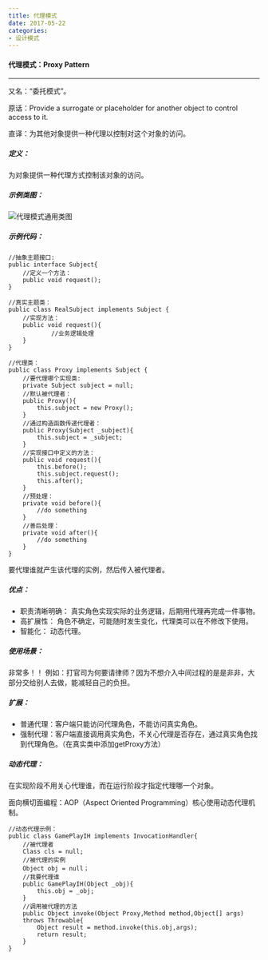 ```yaml
---
title: 代理模式
date: 2017-05-22
categories:
- 设计模式
---
```


#### 代理模式：Proxy Pattern
-------
又名：“委托模式”。

原话：Provide a surrogate or placeholder for another object to control access to it.

直译：为其他对象提供一种代理以控制对这个对象的访问。

##### 定义：
为对象提供一种代理方式控制该对象的访问。

##### 示例类图：

![代理模式通用类图](http://upload-images.jianshu.io/upload_images/3407530-8a6aa6392def0635.png?imageMogr2/auto-orient/strip%7CimageView2/2/w/1240)

##### 示例代码：

```Proxy
//抽象主题接口:
public interface Subject{
    //定义一个方法：
    public void request();
}

//真实主题类：
public class RealSubject implements Subject {
    //实现方法：
    public void request(){
            //业务逻辑处理
    }
}

//代理类：
public class Proxy implements Subject {
    //要代理哪个实现类:
    private Subject subject = null;
    //默认被代理者：
    public Proxy(){
        this.subject = new Proxy();
    }
    //通过构造函数传递代理者：
    public Proxy(Subject _subject){
        this.subject = _subject;
    }
    //实现接口中定义的方法：
    public void request(){
        this.before();
        this.subject.request();
        this.after();
    }
    //预处理：
    private void before(){
        //do something
    }
    //善后处理：
    private void after(){
        //do something
    }
}
```
要代理谁就产生该代理的实例，然后传入被代理者。

##### 优点：
- 职责清晰明确：
真实角色实现实际的业务逻辑，后期用代理再完成一件事物。
- 高扩展性：
角色不确定，可能随时发生变化，代理类可以在不修改下使用。
- 智能化：
动态代理。

##### 使用场景：
非常多！！
例如：打官司为何要请律师？因为不想介入中间过程的是是非非，大部分交给别人去做，能减轻自己的负担。

##### 扩展：
- 普通代理：客户端只能访问代理角色，不能访问真实角色。
- 强制代理：客户端直接调用真实角色，不关心代理是否存在，通过真实角色找到代理角色。（在真实类中添加getProxy方法）

##### 动态代理：
在实现阶段不用关心代理谁，而在运行阶段才指定代理哪一个对象。

面向横切面编程：AOP（Aspect Oriented Programming）核心使用动态代理机制。

```DynamicProxy
//动态代理示例：
public class GamePlayIH implements InvocationHandler{
    //被代理者
    Class cls = null;
    //被代理的实例
    Object obj = null；
    //我要代理谁
    public GamePlayIH(Object _obj){
        this.obj = _obj;
    }
    //调用被代理的方法
    public Object invoke(Object Proxy,Method method,Object[] args)
    throws Throwable{
        Object result = method.invoke(this.obj,args);
        return result;
    }
}
```
